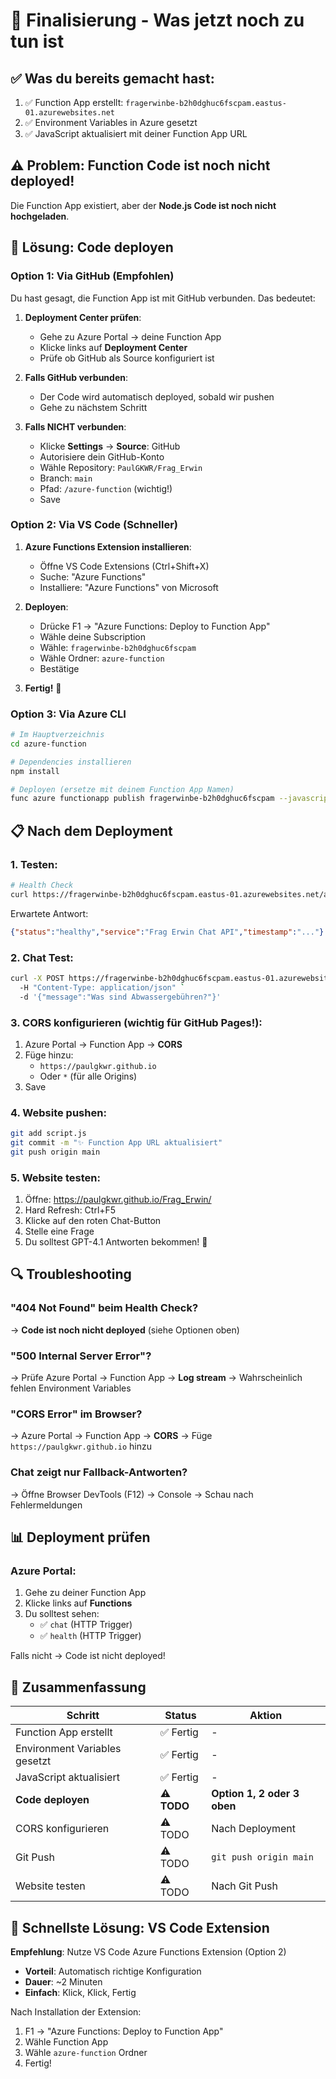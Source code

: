 # 🚀 Finalisierung - Was jetzt noch zu tun ist

## ✅ Was du bereits gemacht hast:

1. ✅ Function App erstellt: `fragerwinbe-b2h0dghuc6fscpam.eastus-01.azurewebsites.net`
2. ✅ Environment Variables in Azure gesetzt
3. ✅ JavaScript aktualisiert mit deiner Function App URL

## ⚠️ Problem: Function Code ist noch nicht deployed!

Die Function App existiert, aber der **Node.js Code ist noch nicht hochgeladen**.

## 🔧 Lösung: Code deployen

### Option 1: Via GitHub (Empfohlen)

Du hast gesagt, die Function App ist mit GitHub verbunden. Das bedeutet:

1. **Deployment Center prüfen**:
   - Gehe zu Azure Portal → deine Function App
   - Klicke links auf **Deployment Center**
   - Prüfe ob GitHub als Source konfiguriert ist

2. **Falls GitHub verbunden**:
   - Der Code wird automatisch deployed, sobald wir pushen
   - Gehe zu nächstem Schritt

3. **Falls NICHT verbunden**:
   - Klicke **Settings** → **Source**: GitHub
   - Autorisiere dein GitHub-Konto
   - Wähle Repository: `PaulGKWR/Frag_Erwin`
   - Branch: `main`
   - Pfad: `/azure-function` (wichtig!)
   - Save

### Option 2: Via VS Code (Schneller)

1. **Azure Functions Extension installieren**:
   - Öffne VS Code Extensions (Ctrl+Shift+X)
   - Suche: "Azure Functions"
   - Installiere: "Azure Functions" von Microsoft

2. **Deployen**:
   - Drücke F1 → "Azure Functions: Deploy to Function App"
   - Wähle deine Subscription
   - Wähle: `fragerwinbe-b2h0dghuc6fscpam`
   - Wähle Ordner: `azure-function`
   - Bestätige

3. **Fertig!** 🎉

### Option 3: Via Azure CLI

```bash
# Im Hauptverzeichnis
cd azure-function

# Dependencies installieren
npm install

# Deployen (ersetze mit deinem Function App Namen)
func azure functionapp publish fragerwinbe-b2h0dghuc6fscpam --javascript
```

## 📋 Nach dem Deployment

### 1. Testen:

```bash
# Health Check
curl https://fragerwinbe-b2h0dghuc6fscpam.eastus-01.azurewebsites.net/api/health
```

Erwartete Antwort:
```json
{"status":"healthy","service":"Frag Erwin Chat API","timestamp":"..."}
```

### 2. Chat Test:

```bash
curl -X POST https://fragerwinbe-b2h0dghuc6fscpam.eastus-01.azurewebsites.net/api/chat `
  -H "Content-Type: application/json" `
  -d '{"message":"Was sind Abwassergebühren?"}'
```

### 3. CORS konfigurieren (wichtig für GitHub Pages!):

1. Azure Portal → Function App → **CORS**
2. Füge hinzu:
   - `https://paulgkwr.github.io`
   - Oder `*` (für alle Origins)
3. Save

### 4. Website pushen:

```bash
git add script.js
git commit -m "✨ Function App URL aktualisiert"
git push origin main
```

### 5. Website testen:

1. Öffne: https://paulgkwr.github.io/Frag_Erwin/
2. Hard Refresh: Ctrl+F5
3. Klicke auf den roten Chat-Button
4. Stelle eine Frage
5. Du solltest GPT-4.1 Antworten bekommen! 🎉

## 🔍 Troubleshooting

### "404 Not Found" beim Health Check?
→ **Code ist noch nicht deployed** (siehe Optionen oben)

### "500 Internal Server Error"?
→ Prüfe Azure Portal → Function App → **Log stream**
→ Wahrscheinlich fehlen Environment Variables

### "CORS Error" im Browser?
→ Azure Portal → Function App → **CORS** → Füge `https://paulgkwr.github.io` hinzu

### Chat zeigt nur Fallback-Antworten?
→ Öffne Browser DevTools (F12) → Console
→ Schau nach Fehlermeldungen

## 📊 Deployment prüfen

### Azure Portal:

1. Gehe zu deiner Function App
2. Klicke links auf **Functions**
3. Du solltest sehen:
   - ✅ `chat` (HTTP Trigger)
   - ✅ `health` (HTTP Trigger)

Falls nicht → Code ist nicht deployed!

## 🎯 Zusammenfassung

| Schritt | Status | Aktion |
|---------|--------|--------|
| Function App erstellt | ✅ Fertig | - |
| Environment Variables gesetzt | ✅ Fertig | - |
| JavaScript aktualisiert | ✅ Fertig | - |
| **Code deployen** | ⚠️ **TODO** | **Option 1, 2 oder 3 oben** |
| CORS konfigurieren | ⚠️ TODO | Nach Deployment |
| Git Push | ⚠️ TODO | `git push origin main` |
| Website testen | ⚠️ TODO | Nach Git Push |

## 🚀 Schnellste Lösung: VS Code Extension

**Empfehlung**: Nutze VS Code Azure Functions Extension (Option 2)
- **Vorteil**: Automatisch richtige Konfiguration
- **Dauer**: ~2 Minuten
- **Einfach**: Klick, Klick, Fertig

Nach Installation der Extension:
1. F1 → "Azure Functions: Deploy to Function App"
2. Wähle Function App
3. Wähle `azure-function` Ordner
4. Fertig!
